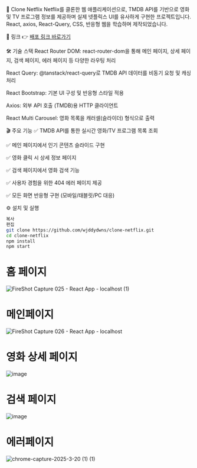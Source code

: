 🍿 Clone Netflix
Netflix를 클론한 웹 애플리케이션으로, TMDB API를 기반으로 영화 및 TV 프로그램 정보를 제공하며 실제 넷플릭스 UI를 유사하게 구현한 프로젝트입니다. React, axios, React-Query, CSS, 반응형 웹을 학습하며 제작되었습니다.

🔗 링크
👉 [배포 링크 바로가기](https://effulgent-babka-cf232a.netlify.app/)


🛠 기술 스택
React Router DOM: react-router-dom을 통해 메인 페이지, 상세 페이지, 검색 페이지, 에러 페이지 등 다양한 라우팅 처리

React Query: @tanstack/react-query로 TMDB API 데이터를 비동기 요청 및 캐싱 처리

React Bootstrap: 기본 UI 구성 및 반응형 스타일 적용

Axios: 외부 API 호출 (TMDB)용 HTTP 클라이언트

React Multi Carousel: 영화 목록을 캐러셀(슬라이더) 형식으로 출력

🎬 주요 기능
✅ TMDB API를 통한 실시간 영화/TV 프로그램 목록 조회

✅ 메인 페이지에서 인기 콘텐츠 슬라이드 구현

✅ 영화 클릭 시 상세 정보 페이지

✅ 검색 페이지에서 영화 검색 기능

✅ 사용자 경험을 위한 404 에러 페이지 제공

✅ 모든 화면 반응형 구현 (모바일/태블릿/PC 대응)


⚙️ 설치 및 실행
```bash
복사
편집
git clone https://github.com/wjddydwns/clone-netflix.git
cd clone-netflix
npm install
npm start
```




# 홈 페이지

![FireShot Capture 025 - React App -  localhost  (1)](https://github.com/user-attachments/assets/e95bfbd2-4555-4561-8501-7b2081538b92)

# 메인페이지
![FireShot Capture 026 - React App -  localhost](https://github.com/user-attachments/assets/00f03e75-5e9d-4ef4-9653-b72a23416112)



# 영화 상세 페이지

![image](https://github.com/user-attachments/assets/2362d42b-72b0-4790-8bfe-3910e5160bc4)


# 검색 페이지

![image](https://github.com/user-attachments/assets/8179b103-3746-4e09-826d-57c8eb27c0d7)

# 에러페이지
![chrome-capture-2025-3-20 (1) (1)](https://github.com/user-attachments/assets/6865359e-f9e5-41ba-ad01-18524f673a0f)



